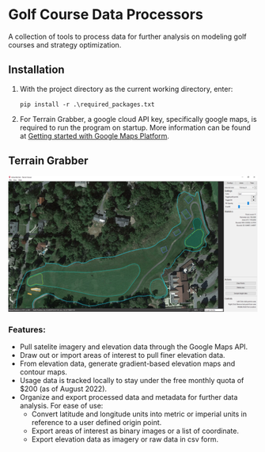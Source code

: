 # Golf Course Data Processors
A collection of tools to process data for further analysis on modeling golf courses and strategy optimization.


## Installation
1. With the project directory as the current working directory, enter:
    ```
    pip install -r .\required_packages.txt
    ```

2. For Terrain Grabber, a google cloud API key, specifically google maps, is required to run the program on startup. More information can be found at [Getting started with Google Maps Platform](https://developers.google.com/maps/get-started).

## Terrain Grabber

<img src="doc-assets/terrain-grabber-v0.1.png" alt="terrain grabber preview">

### Features:
 - Pull satelite imagery and elevation data through the Google Maps API.
 - Draw out or import areas of interest to pull finer elevation data.
 - From elevation data, generate gradient-based elevation maps and contour maps.
 - Usage data is tracked locally to stay under the free monthly quota of $200 (as of August 2022).
 - Organize and export processed data and metadata for further data analysis. For ease of use:
     - Convert latitude and longitude units into metric or imperial units in reference to a user defined origin point.
     - Export areas of interest as binary images or a list of coordinate.
     - Export elevation data as imagery or raw data in csv form.